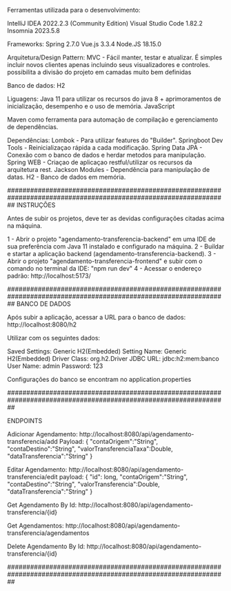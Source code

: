 Ferramentas utilizada para o desenvolvimento:
 
IntelliJ IDEA 2022.2.3 (Community Edition)
Visual Studio Code 1.82.2
Insomnia 2023.5.8

Frameworks: 
Spring 2.7.0
Vue.js 3.3.4
Node.JS 18.15.0


Arquitetura/Design Pattern: MVC -  Fácil manter, testar e atualizar. É simples incluir novos clientes apenas incluindo seus visualizadores e controles. possibilita a divisão do projeto em camadas muito bem definidas

Banco de dados: H2

Liguagens:
Java 11 para utilizar os recursos do java 8 + aprimoramentos de inicialização, desempenho e o uso de memória.
JavaScript

Maven como ferramenta para automação de compilação e gerenciamento de dependências.

Dependências:
Lombok - Para utilizar features do "Builder".
Springboot Dev Tools - Reinicializaçao rápida a cada modificação.
Spring Data JPA - Conexão com o banco de dados e herdar metodos para manipulação.
Spring WEB - Criaçao de aplicaçao restful/utilizar os recursos da arquitetura rest.
Jackson Modules - Dependência para manipulação de datas.
H2 - Banco de dados em memória.

##################################################################################################################
INSTRUÇÕES

Antes de subir os projetos, deve ter as devidas configurações citadas acima na máquina.

1 - Abrir o projeto "agendamento-transferencia-backend" em uma IDE de sua preferência com Java 11 instalado e configurado na máquina.
2 - Buildar e startar a aplicação backend (agendamento-transferencia-backend).
3 - Abrir o projeto "agendamento-transferencia-frontend" e subir com o comando no terminal da IDE: "npm run dev"
4 - Acessar o endereço padrão: http://localhost:5173/

##################################################################################################################
BANCO DE DADOS

Após subir a aplicação, acessar a URL para o banco de dados: http://localhost:8080/h2

Utilizar com os seguintes dados:

Saved Settings:	Generic H2(Embedded)
Setting Name: Generic H2(Embedded)
Driver Class: org.h2.Driver
JDBC URL: jdbc:h2:mem:banco
User Name: admin
Password: 123

Configurações do banco se encontram no application.properties

##################################################################################################################

ENDPOINTS

Adicionar Agendamento: http://localhost:8080/api/agendamento-transferencia/add
Payload:
 {
   "contaOrigem":"String",
   "contaDestino":"String",
   "valorTransferenciaTaxa":Double,
   "dataTransferencia":"String"
 }

Editar Agendamento: http://localhost:8080/api/agendamento-transferencia/edit
payload:
{
  "id": long,
  "contaOrigem":"String",
  "contaDestino":"String",
  "valorTransferencia":Double,
  "dataTransferencia":"String"
}

Get Agendamento By Id: http://localhost:8080/api/agendamento-transferencia/{id}

Get Agendamentos: http://localhost:8080/api/agendamento-transferencia/agendamentos

Delete Agendamento By Id: http://localhost:8080/api/agendamento-transferencia/{id}

##################################################################################################################